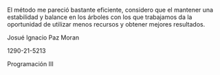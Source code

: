 El método me pareció bastante eficiente, considero que el mantener una estabilidad y balance en los árboles con los que trabajamos 
da la oportunidad de utilizar menos recursos y obtener mejores resultados. 


Josué Ignacio Paz Moran

1290-21-5213

Programación III
